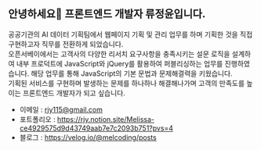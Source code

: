 <!--
**meldyssey/meldyssey** is a ✨ _special_ ✨ repository because its `README.md` (this file) appears on your GitHub profile.

Here are some ideas to get you started:

- 🔭 I’m currently working on ...
- 🌱 I’m currently learning ...
- 👯 I’m looking to collaborate on ...
- 🤔 I’m looking for help with ...
- 💬 Ask me about ...
- 📫 How to reach me: ...
- 😄 Pronouns: ...
- ⚡ Fun fact: ...
-->
## 안녕하세요👋 프론트엔드 개발자 류정윤입니다.

공공기관의 AI 데이터 기획팀에서 웹페이지 기획 및 관리 업무를 하며 기획한 것을 직접 구현하고자 직무를 전환하게 되었습니다. <br/>
오픈서베이에서는 고객사의 다양한 리서치 요구사항을 충족시키는 설문 로직을 설계하여 내부 프로덕트에 JavaScript와 jQuery를 활용하여 퍼블리싱하는 업무를 진행하였습니다.
해당 업무를 통해 JavaScript의 기본 문법과 문제해결력을 키웠습니다. <br/>
기획된 서비스를 구현하며 발생하는 문제를 하나하나 해결해나가며 고객의 만족도를 높이는 프론트엔드 개발자가 되고 싶습니다. <br/>

- 이메일 : rjy115@gmail.com
- 포트폴리오 : https://rjy.notion.site/Melissa-ce4929575d9d43749aab7e7c2093b751?pvs=4
- 블로그 : https://velog.io/@melcoding/posts

